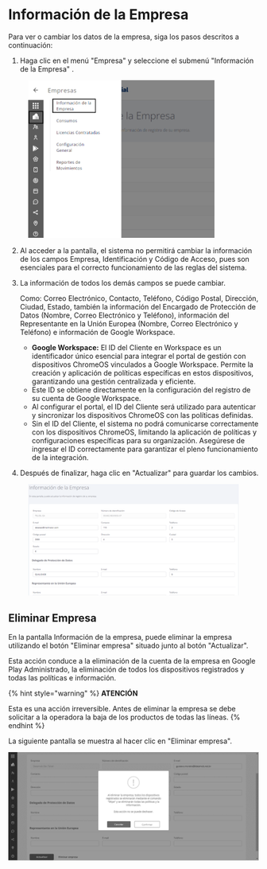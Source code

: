 # Información de la Empresa

Para ver o cambiar los datos de la empresa, siga los pasos descritos a continuación:

1. Haga clic en el menú "Empresa" y seleccione el submenú "Información de la Empresa" .

<figure><img src="../../.gitbook/assets/Captura de tela 2023-11-06 170944.png" alt="" width="375"><figcaption></figcaption></figure>

2. Al acceder a la pantalla, el sistema no permitirá cambiar la información de los campos Empresa, Identificación y Código de Acceso, pues son esenciales para el correcto funcionamiento de las reglas del sistema.
3.  La información de todos los demás campos se puede cambiar.&#x20;

    Como: Correo Electrónico, Contacto, Teléfono, Código Postal, Dirección, Ciudad, Estado, también la información del Encargado de Protección de Datos (Nombre, Correo Electrónico y Teléfono), información del Representante en la Unión Europea (Nombre, Correo Electrónico y Teléfono) e información de Google Workspace.

    * **Google Workspace:** El ID del Cliente en Workspace es un identificador único esencial para integrar el portal de gestión con dispositivos ChromeOS vinculados a Google Workspace. Permite la creación y aplicación de políticas específicas en estos dispositivos, garantizando una gestión centralizada y eficiente.
    * Este ID se obtiene directamente en la configuración del registro de su cuenta de Google Workspace.
    * Al configurar el portal, el ID del Cliente será utilizado para autenticar y sincronizar los dispositivos ChromeOS con las políticas definidas.
    * Sin el ID del Cliente, el sistema no podrá comunicarse correctamente con los dispositivos ChromeOS, limitando la aplicación de políticas y configuraciones específicas para su organización. Asegúrese de ingresar el ID correctamente para garantizar el pleno funcionamiento de la integración.
4. Después de finalizar, haga clic en "Actualizar" para guardar los cambios.

<figure><img src="../../.gitbook/assets/image (195).png" alt=""><figcaption></figcaption></figure>

## **Eliminar Empresa**

En la pantalla Información de la empresa, puede eliminar la empresa utilizando el botón "Eliminar empresa" situado junto al botón "Actualizar".

Esta acción conduce a la eliminación de la cuenta de la empresa en Google Play Administrado, la eliminación de todos los dispositivos registrados y todas las políticas e información.

{% hint style="warning" %}
**ATENCIÓN**

Esta es una acción irreversible. Antes de eliminar la empresa se debe solicitar a la operadora la baja de los productos de todas las líneas.
{% endhint %}

La siguiente pantalla se muestra al hacer clic en "Eliminar empresa".

![](<../../.gitbook/assets/20 (2).png>)
